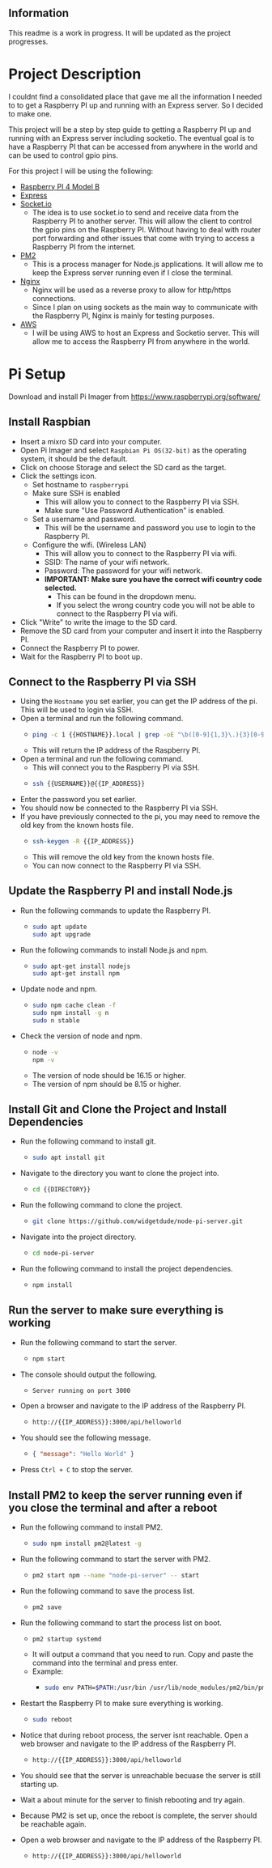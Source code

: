 ## Information

This readme is a work in progress. It will be updated as the project progresses.

# Project Description

I couldnt find a consolidated place that gave me all the information I needed to to get a Raspberry PI up and running with an Express server. So I decided to make one.

This project will be a step by step guide to getting a Raspberry PI up and running with an Express server including socketio. The eventual goal is to have a Raspberry PI that can be accessed from anywhere in the world and can be used to control gpio pins.

For this project I will be using the following:

- [Raspberry PI 4 Model B](https://www.raspberrypi.com/products/raspberry-pi-4-model-b/)
- [Express](https://expressjs.com/)
- [Socket.io](https://socket.io/)
  - The idea is to use socket.io to send and receive data from the Raspberry PI to another server. This will allow the client to control the gpio pins on the Raspberry PI. Without having to deal with router port forwarding and other issues that come with trying to access a Raspberry PI from the internet.
- [PM2](https://pm2.keymetrics.io/)
  - This is a process manager for Node.js applications. It will allow me to keep the Express server running even if I close the terminal.
- [Nginx](https://www.nginx.com/)
  - Nginx will be used as a reverse proxy to allow for http/https connections.
  - Since I plan on using sockets as the main way to communicate with the Raspberry PI, Nginx is mainly for testing purposes.
- [AWS](https://aws.amazon.com/)
  - I will be using AWS to host an Express and Socketio server. This will allow me to access the Raspberry PI from anywhere in the world.

# Pi Setup

Download and install Pi Imager from https://www.raspberrypi.org/software/

## Install Raspbian

- Insert a mixro SD card into your computer.
- Open Pi Imager and select `Raspbian Pi OS(32-bit)` as the operating system, it should be the default.
- Click on choose Storage and select the SD card as the target.
- Click the settings icon.
  - Set hostname to `raspberrypi`
  - Make sure SSH is enabled
    - This will allow you to connect to the Raspberry PI via SSH.
    - Make sure "Use Password Authentication" is enabled.
  - Set a username and password.
    - This will be the username and password you use to login to the Raspberry PI.
  - Configure the wifi. (Wireless LAN)
    - This will allow you to connect to the Raspberry PI via wifi.
    - SSID: The name of your wifi network.
    - Password: The password for your wifi network.
    - **IMPORTANT: Make sure you have the correct wifi country code selected.**
      - This can be found in the dropdown menu.
      - If you select the wrong country code you will not be able to connect to the Raspberry PI via wifi.
- Click "Write" to write the image to the SD card.
- Remove the SD card from your computer and insert it into the Raspberry PI.
- Connect the Raspberry PI to power.
- Wait for the Raspberry PI to boot up.

## Connect to the Raspberry PI via SSH

- Using the `Hostname` you set earlier, you can get the IP address of the pi. This will be used to login via SSH.
- Open a terminal and run the following command.
  - ```bash
    ping -c 1 {{HOSTNAME}}.local | grep -oE "\b([0-9]{1,3}\.){3}[0-9]{1,3}\b" | head -1
    ```
  - This will return the IP address of the Raspberry PI.
- Open a terminal and run the following command.
  - This will connect you to the Raspberry PI via SSH.
  - ```bash
    ssh {{USERNAME}}@{{IP_ADDRESS}}
    ```
- Enter the password you set earlier.
- You should now be connected to the Raspberry PI via SSH.
- If you have previously connected to the pi, you may need to remove the old key from the known hosts file.
  - ```bash
    ssh-keygen -R {{IP_ADDRESS}}
    ```
  - This will remove the old key from the known hosts file.
  - You can now connect to the Raspberry PI via SSH.

## Update the Raspberry PI and install Node.js

- Run the following commands to update the Raspberry PI.
  - ```bash
    sudo apt update
    sudo apt upgrade
    ```
- Run the following commands to install Node.js and npm.
  - ```bash
    sudo apt-get install nodejs
    sudo apt-get install npm
    ```
- Update node and npm.
  - ```bash
    sudo npm cache clean -f
    sudo npm install -g n
    sudo n stable
    ```
- Check the version of node and npm.
  - ```bash
    node -v
    npm -v
    ```
  - The version of node should be 16.15 or higher.
  - The version of npm should be 8.15 or higher.

## Install Git and Clone the Project and Install Dependencies

- Run the following command to install git.
  - ```bash
    sudo apt install git
    ```
- Navigate to the directory you want to clone the project into.
  - ```bash
    cd {{DIRECTORY}}
    ```
- Run the following command to clone the project.
  - ```bash
    git clone https://github.com/widgetdude/node-pi-server.git
    ```
- Navigate into the project directory.
  - ```bash
    cd node-pi-server
    ```
- Run the following command to install the project dependencies.
  - ```bash
    npm install
    ```

## Run the server to make sure everything is working

- Run the following command to start the server.
  - ```bash
    npm start
    ```
- The console should output the following.

  - ```bash
    Server running on port 3000
    ```

- Open a browser and navigate to the IP address of the Raspberry PI.

  - ```bash
    http://{{IP_ADDRESS}}:3000/api/helloworld
    ```

- You should see the following message.
  - ```json
    { "message": "Hello World" }
    ```
- Press `Ctrl + C` to stop the server.

## Install PM2 to keep the server running even if you close the terminal and after a reboot

- Run the following command to install PM2.
  - ```bash
    sudo npm install pm2@latest -g
    ```
- Run the following command to start the server with PM2.
  - ```bash
    pm2 start npm --name "node-pi-server" -- start
    ```
- Run the following command to save the process list.
  - ```bash
    pm2 save
    ```
- Run the following command to start the process list on boot.

  - ```bash
    pm2 startup systemd
    ```
  - It will output a command that you need to run. Copy and paste the command into the terminal and press enter.
  - Example:
    - ```bash
      sudo env PATH=$PATH:/usr/bin /usr/lib/node_modules/pm2/bin/pm2 startup systemd -u {{USERNAME}} --hp /home/{{USERNAME}}
      ```

- Restart the Raspberry PI to make sure everything is working.
  - ```bash
    sudo reboot
    ```
- Notice that during reboot process, the server isnt reachable. Open a web browser and navigate to the IP address of the Raspberry PI.
  - ```bash
    http://{{IP_ADDRESS}}:3000/api/helloworld
    ```
- You should see that the server is unreachable becuase the server is still starting up.
- Wait a about minute for the server to finish rebooting and try again.
- Because PM2 is set up, once the reboot is complete, the server should be reachable again.
- Open a web browser and navigate to the IP address of the Raspberry PI.
  - ```bash
    http://{{IP_ADDRESS}}:3000/api/helloworld
    ```
